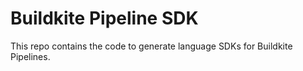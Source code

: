 # Buildkite Pipeline SDK

This repo contains the code to generate language SDKs for Buildkite Pipelines.